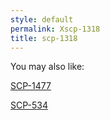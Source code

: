 ```yaml
---
style: default
permalink: Xscp-1318
title: scp-1318
---
```

You may also like:

[SCP-1477](http://scp-wiki.net/scp-1477)

[SCP-534](http://scp-wiki.net/scp-534)
